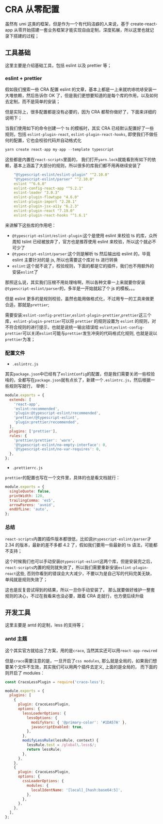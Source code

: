 # CRA 从零配置

虽然有 umi 这类的框架，但是作为一个有代码洁癖的人来说，基于 create-react-app 从零开始搭建一套业务框架才能实现自由定制，深度拓展，所以这里也就记录下搭建的过程；

## 工具基础

这里主要是介绍基础工具，包括 eslint 以及 prettier 等；

### eslint + prettier

假如我们搜索一些 CRA 配置 eslint 的文章，基本上都是一上来就吭哧吭哧安装一大堆依赖，然后告诉你 OK 了，但是我们更想要知道的是每个库的作用，以及如何去定制，而不是简单的安装；

但是实际上，很多配置都是没有必要的，因为 CRA 都帮你做好了，下面来详细的说明下；

当我们使用如下的命令创建一个 ts 的模板时，其实 CRA 已经默认配置好了一些规则，包括 `eslint-plugin-react`, `eslint-plugin-react-hooks`, 即使我们不做任何的配置，它也会校验代码并自动格式化

```js
yarn create react-app my-app --template typescript
```

这些都是内置在`react-scripts`里面的， 我们打开`yarn.lock`就能看到有如下的依赖，基本上涵盖了大部分的规则，所以很多的库我们都不用再继续安装了

```yml
    "@typescript-eslint/eslint-plugin" "^2.10.0"
    "@typescript-eslint/parser" "^2.10.0"
    eslint "^6.6.0"
    eslint-config-react-app "^5.2.1"
    eslint-loader "3.0.3"
    eslint-plugin-flowtype "4.6.0"
    eslint-plugin-import "2.20.1"
    eslint-plugin-jsx-a11y "6.2.3"
    eslint-plugin-react "7.19.0"
    eslint-plugin-react-hooks "^1.6.1"
```

来讲解下这些库的作用吧：

- `@typescript-eslint/eslint-plugin`:这个是使用 eslint 来校验 ts 的库，众所周知 tslint 已经被放弃了，官方也是推荐使用 eslint 来校验，所以这个就必不可少了
- `@typescript-eslint/parser`:这个则是解析 ts 然后输出给 eslint 的，毕竟 eslint 主要针对的是 js, 所以也需要这个库对 ts 进行转换
- `eslint`:这个就不说了，校验规则，下面的都是它的插件，我们也不用额外的安装`eslint`了

那照这么说，其实我们压根不用处理啥啊，所以各种文章一上来就要你安装`@typescript-eslint/parser`的，多半是一开始就起了个 js 的模板。。。

但是 eslint 更多的是规则校验，虽然也能用做格式化，不过用专一的工具来做更合适，那就是`prettier`;

需要安装:`eslint-config-prettier`,`eslint-plugin-prettier`,`prettier`这三个库，`eslint-plugin-prettier`可以将 `prettier` 的规则设置为 `eslint` 的规则，对不符合规则的进行提示，也就是说统一输出错误给 `eslint`;`eslint-config-prettier`可以关闭`eslint`可能与`prettier`发生冲突的代码格式化规则, 也就是说以`prettier`为准；

### 配置文件

- `.eslintrc.js`

其实`package.json`中已经有了`eslintConfig`的配置，但是我们需要关闭一些校验啥的，全都写在`package.json`就有点长了，新建一个`.eslintrc.js`，然后根据一些规则写就行， 举例：

```js
module.exports = {
  extends: [
    'react-app',
    'eslint:recommended',
    'plugin:@typescript-eslint/recommended',
    'prettier/@typescript-eslint',
    'plugin:prettier/recommended',
  ],
  plugins: ['prettier'],
  rules: {
    'prettier/prettier': 'warn',
    '@typescript-eslint/no-empty-interface': 0,
    '@typescript-eslint/no-var-requires': 0,
  },
};
```

- `.prettierrc.js`

`prettier`的配置也写在一个文件里，具体的也是看文档就行：

```js
module.exports = {
  singleQuote: false,
  printWidth: 120,
  trailingComma: 'es5',
  arrowParens: 'avoid',
  endOfLine: 'auto',
};
```

### 总结

`react-scripts`内置的插件版本都很低，比如说`@typescript-eslint/parser`才 2.34 的版本，最新的差不多都 4.2 了，假如我们要用一些最新的 ts 语法，可能都不支持；

这个时候我们也可以手动安装`@typescript-eslint`这两个库，但是安装完之后，`react-scripts`内置的规则就失效了，所以我们需要重新安装`eslint-plugin-react`这些, 否则你看到的错误会大大减少，不要以为是自己写的代码完美无缺，单纯就是规则失效了；

这也是反复尝试得到的结果，所以一旦你手动安装了， 那么就要做好维护一整套规则的决心，不过在我看来也没必要，跟着 CRA 走就行，也方便后续升级

## 开发工具

这里主要是 antd 的定制，less 的支持等；

### antd 主题

这个其实官方就给出了方案，用的是`craco`, 当然其实还可以用`react-app-rewired`

但是`craco`需要注意的是，一旦开启了`css modules`, 那么就是全局的，如果我们想要某个文件不生效，其实我们可以用两个插件去定义, 上面的是全局的， 而下面的则开启了 modules：

```js
const CracoLessPlugin = require('craco-less');

module.exports = {
  plugins: [
    {
      plugin: CracoLessPlugin,
      options: {
        lessLoaderOptions: {
          lessOptions: {
            modifyVars: { '@primary-color': '#1DA57A' },
            javascriptEnabled: true,
          },
        },
        modifyLessRule(lessRule, context) {
          lessRule.test = /global\.less$/;
          return lessRule;
        },
      },
    },
    {
      plugin: CracoLessPlugin,
      options: {
        cssLoaderOptions: {
          modules: {
            localIdentName: '[local]_[hash:base64:5]',
          },
        },
      },
    },
  ],
};
```
